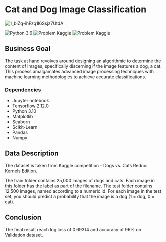# Cat and Dog Image Classification

![1_biZq-ihFzq1I6Ssjz7UtdA](https://github.com/Chinghsiaochen/Cat-and-Dog-Image-Classification/assets/104823654/648efd05-371b-437a-abc2-8997b80d1fd6)

![Python 3.6](https://img.shields.io/badge/Python-3.10-brightgreen.svg)    ![Problem Kaggle](https://img.shields.io/badge/Problem-Vision-blue.svg)     ![Problem Kaggle](https://img.shields.io/badge/Data-Kaggle-orange.svg)

## Business Goal
The task at hand revolves around designing an algorithmic to determine the content of images, specifically discerning if the image features a dog, a cat. This process amalgamates advanced image processing techniques with machine learning methodologies to achieve accurate classifications.

### Dependencies
- Jupyter notebook
- Tensorflow 2.12.0
- Python 3.10
- Matplotlib
- Seaborn
- Scikit-Learn
- Pandas
- Numpy

## Data Description

The dataset is taken from Kaggle competition - Dogs vs. Cats Redux: Kernels Edition.

The train folder contains 25,000 images of dogs and cats. Each image in this folder has the label as part of the filename. The test folder contains 12,500 images, named according to a numeric id. For each image in the test set, you should predict a probability that the image is a dog (1 = dog, 0 = cat).

## Conclusion
The final result reach log loss of 0.69314 and accuracy of 96% on Validation dataset.
